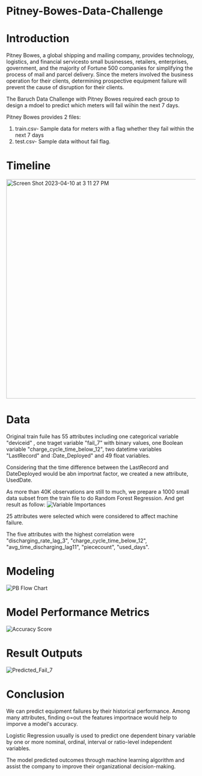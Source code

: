 # Pitney-Bowes-Data-Challenge

# Introduction
Pitney Bowes, a global shipping and mailing company, provides technology, logistics, and financial servicesto small businesses, retailers, enterprises, 
government, and the majority of Fortune 500 companies for simplifying the process of mail and parcel delivery. Since the meters involved the business operation for their clients,
determining prospective equipment failure will prevent the cause of disruption for their clients.

The Baruch Data Challenge with Pitney Bowes required each group to design a mdoel to predict which meters will fail wiihin the next 7 days.

Pitney Bowes provides 2 files:
1. train.csv- Sample data for meters with a flag whether they fail within the next 7 days
2. test.csv- Sample data without fail flag.

# Timeline
<img width="583" alt="Screen Shot 2023-04-10 at 3 11 27 PM" src="https://user-images.githubusercontent.com/104215135/230977908-b77e1c2b-1d2f-42fd-a736-0811754fff51.png">

# Data
Original train fuile has 55 attributes including one categorical variable "deviceid" , one traget variable "fail_7" with binary values, one Boolean variable "charge_cycle_time_below_12", two datetime variables "LastRecord" and :Date_Deployed" and 49 float variables.

Considering that the time difference between the LastRecord and DateDeployed would be abn importnat factor, we created a new attribute, UsedDate.

As more than 40K observations are still to much, we prepare a 1000 small data subset from the train file to do Random Forest Regression. And get result as follow:
![Variable Importances](https://user-images.githubusercontent.com/104215135/230979467-d0982238-0146-4d52-92ff-0c36e7f0e157.png)

25 attributes were selected which were considered to affect machine failure.

The five attributes with the highest correlation were "discharging_rate_lag_3", "charge_cycle_time_below_12", "avg_time_discharging_lag11", "piececount", "used_days".

# Modeling

![PB Flow Chart](https://user-images.githubusercontent.com/104215135/230980178-4dd91b99-0f62-4ae4-a561-1c2bf548b159.png)

# Model Performance Metrics

![Accuracy Score](https://user-images.githubusercontent.com/104215135/230980378-1d12ea95-c7a3-419c-a331-d606ce9f1039.png)

# Result Outputs

![Predicted_Fail_7](https://user-images.githubusercontent.com/104215135/230980449-635908af-0e64-4764-b4bf-c15e08c2ca02.png)

# Conclusion

We can predict equipment failures by their historical performance. Among many attributes, finding o=out the features importnace would help to imporve a model's accuracy.

Logistic Regression usually is used to predict one dependent binary variable by one or more nominal, ordinal, interval or ratio-level independent variables.

The model predicted outcomes through machine learning algorithm and assist the company to improve their organizational decision-making.


